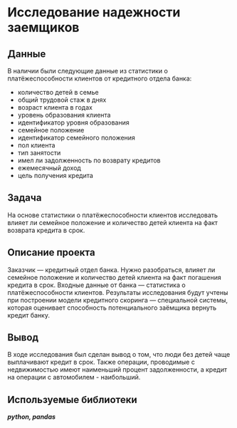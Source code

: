 # Исследование надежности заемщиков
## Данные

В наличии были следующие данные из статистики о платёжеспособности клиентов от кредитного отдела банка:

- количество детей в семье
- общий трудовой стаж в днях
- возраст клиента в годах
- уровень образования клиента
- идентификатор уровня образования
- семейное положение
- идентификатор семейного положения
- пол клиента
- тип занятости
- имел ли задолженность по возврату кредитов
- ежемесячный доход
- цель получения кредита

## Задача

На основе статистики о платёжеспособности клиентов исследовать влияет ли семейное положение и количество детей клиента на факт возврата кредита в срок.

## Описание проекта

Заказчик — кредитный отдел банка. Нужно разобраться, влияет ли семейное положение и количество детей клиента на факт погашения кредита в срок. Входные данные от банка — статистика о платёжеспособности клиентов.
Результаты исследования будут учтены при построении модели кредитного скоринга — специальной системы, которая оценивает способность потенциального заёмщика вернуть кредит банку.

## Вывод
В ходе исследования был сделан вывод о том, что люди без детей чаще выплачивают кредит в срок. Также  операции, проводимые с недвижимостью имеют наименьший процент задолженности, а кредит на операции с автомобилем - наибольший. 
## Используемые библиотеки

***python, pandas***
